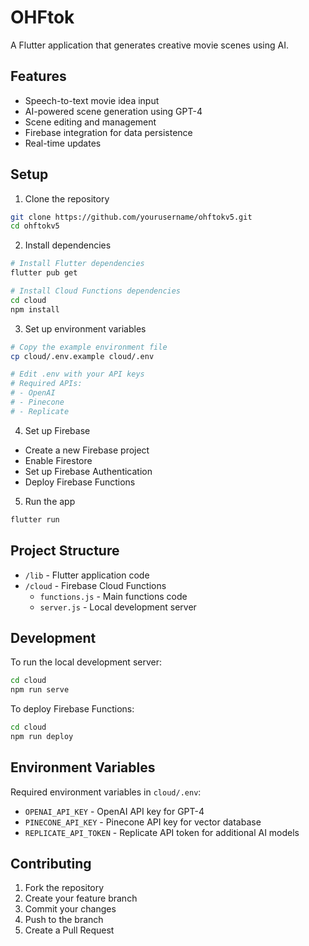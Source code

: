# OHFtok

A Flutter application that generates creative movie scenes using AI.

## Features

- Speech-to-text movie idea input
- AI-powered scene generation using GPT-4
- Scene editing and management
- Firebase integration for data persistence
- Real-time updates

## Setup

1. Clone the repository
```bash
git clone https://github.com/yourusername/ohftokv5.git
cd ohftokv5
```

2. Install dependencies
```bash
# Install Flutter dependencies
flutter pub get

# Install Cloud Functions dependencies
cd cloud
npm install
```

3. Set up environment variables
```bash
# Copy the example environment file
cp cloud/.env.example cloud/.env

# Edit .env with your API keys
# Required APIs:
# - OpenAI
# - Pinecone
# - Replicate
```

4. Set up Firebase
- Create a new Firebase project
- Enable Firestore
- Set up Firebase Authentication
- Deploy Firebase Functions

5. Run the app
```bash
flutter run
```

## Project Structure

- `/lib` - Flutter application code
- `/cloud` - Firebase Cloud Functions
  - `functions.js` - Main functions code
  - `server.js` - Local development server

## Development

To run the local development server:
```bash
cd cloud
npm run serve
```

To deploy Firebase Functions:
```bash
cd cloud
npm run deploy
```

## Environment Variables

Required environment variables in `cloud/.env`:
- `OPENAI_API_KEY` - OpenAI API key for GPT-4
- `PINECONE_API_KEY` - Pinecone API key for vector database
- `REPLICATE_API_TOKEN` - Replicate API token for additional AI models

## Contributing

1. Fork the repository
2. Create your feature branch
3. Commit your changes
4. Push to the branch
5. Create a Pull Request
